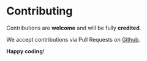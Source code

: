 # Contributing

Contributions are **welcome** and will be fully **credited**.

We accept contributions via Pull Requests on [Github](https://github.com/mercoglianoisidoro/divTOjstree).



**Happy coding**!
